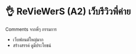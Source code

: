 # 👌 ReVieWerS (A2) เว็บรีวิวพี่ค่าย

Comments จากพี่ๆ กรรมการ
- เว็บฟอนต์ใหญ่มาก
- สร้างสรรค์ ดูมีประโยชน์